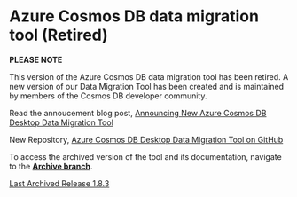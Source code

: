 # Azure Cosmos DB data migration tool (Retired)

**PLEASE NOTE**
 
This version of the Azure Cosmos DB data migration tool has been retired. A new version of our Data Migration Tool has been created and is maintained by members of the Cosmos DB developer community.

Read the annoucement blog post, [Announcing New Azure Cosmos DB Desktop Data Migration Tool](https://devblogs.microsoft.com/cosmosdb/new-desktop-data-migration-tool/)

New Repository, [Azure Cosmos DB Desktop Data Migration Tool on GitHub](https://github.com/AzureCosmosDB/data-migration-desktop-tool)

To access the archived version of the tool and its documentation, navigate to the [**Archive branch**](https://github.com/Azure/azure-documentdb-datamigrationtool/tree/archive).

[Last Archived Release 1.8.3](https://github.com/Azure/azure-documentdb-datamigrationtool/releases/tag/1.8.3)
